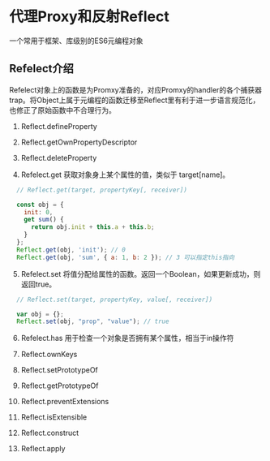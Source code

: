 # 代理Proxy和反射Reflect
一个常用于框架、库级别的ES6元编程对象

## Refelect介绍
Refelect对象上的函数是为Promxy准备的，对应Promxy的handler的各个捕获器trap。将Object上属于元编程的函数迁移至Reflect里有利于进一步语言规范化，也修正了原始函数中不合理行为。

1. Reflect.defineProperty 

2. Reflect.getOwnPropertyDescriptor

3. Reflect.deleteProperty

4. Refelect.get 获取对象身上某个属性的值，类似于 target[name]。
``` js
  // Reflect.get(target, propertyKey[, receiver])

  const obj = {
    init: 0,
    get sum() {
      return obj.init + this.a + this.b;
    }
  };
  Reflect.get(obj, 'init'); // 0
  Reflect.get(obj, 'sum', { a: 1, b: 2 }); // 3 可以指定this指向
```

5. Refelect.set 将值分配给属性的函数。返回一个Boolean，如果更新成功，则返回true。
``` js
  // Reflect.set(target, propertyKey, value[, receiver])

  var obj = {};
  Reflect.set(obj, "prop", "value"); // true
```

6. Refelect.has 用于检查一个对象是否拥有某个属性，相当于in操作符

7. Reflect.ownKeys

8. Reflect.setPrototypeOf

9. Reflect.getPrototypeOf

10. Reflect.preventExtensions

11. Reflect.isExtensible

12. Reflect.construct

13. Reflect.apply